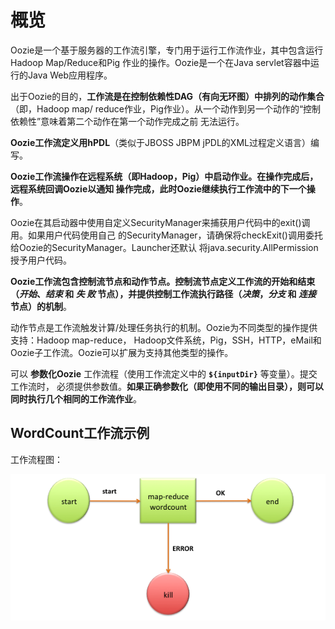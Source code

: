 概览
================================================================================
Oozie是一个基于服务器的工作流引擎，专门用于运行工作流作业，其中包含运行Hadoop Map/Reduce和Pig
作业的操作。Oozie是一个在Java servlet容器中运行的Java Web应用程序。

出于Oozie的目的，**工作流是在控制依赖性DAG（有向无环图）中排列的动作集合**（即，Hadoop map/
reduce作业，Pig作业）。从一个动作到另一个动作的“控制依赖性”意味着第二个动作在第一个动作完成之前
无法运行。

**Oozie工作流定义用hPDL**（类似于JBOSS JBPM jPDL的XML过程定义语言）编写。

**Oozie工作流操作在远程系统（即Hadoop，Pig）中启动作业。在操作完成后，远程系统回调Oozie以通知
操作完成，此时Oozie继续执行工作流中的下一个操作**。

Oozie在其启动器中使用自定义SecurityManager来捕获用户代码中的exit()调用。如果用户代码使用自己
的SecurityManager，请确保将checkExit()调用委托给Oozie的SecurityManager。Launcher还默认
将java.security.AllPermission授予用户代码。

**Oozie工作流包含控制流节点和动作节点。控制流节点定义工作流的开始和结束（*开始*、*结束* 和 *失
败* 节点），并提供控制工作流执行路径（*决策*，*分支* 和 *连接* 节点）的机制**。

动作节点是工作流触发计算/处理任务执行的机制。Oozie为不同类型的操作提供支持：Hadoop map-reduce，
Hadoop文件系统，Pig，SSH，HTTP，eMail和Oozie子工作流。Oozie可以扩展为支持其他类型的操作。

可以 **参数化Oozie** 工作流程（使用工作流定义中的 **`${inputDir}`** 等变量）。提交工作流时，
必须提供参数值。**如果正确参数化（即使用不同的输出目录），则可以同时执行几个相同的工作流作业**。

## WordCount工作流示例
工作流程图：

![工作流程图](img/1.png)





